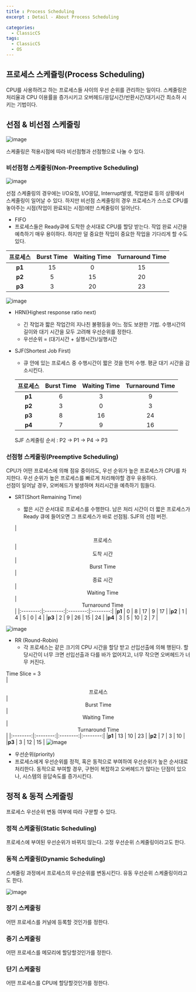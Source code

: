 ```yaml
---
title : Process Scheduling
excerpt : Detail - About Process Scheduling

categories:
  - ClassicCS
tags:
  - ClassicCS
  - OS
---
```


## 프로세스 스케쥴링(Process Scheduling)

CPU를 사용하려고 하는 프로세스들 사이의 우선 순위를 관리하는 일이다. 스케줄링은 처리율과 CPU 이용률을 증가시키고 오버헤드/응답시간/반환시간/대기시간 최소하 시키는 기법이다.  


## 선점 & 비선점 스케줄링

![image](https://user-images.githubusercontent.com/34998051/68737035-a204c680-0625-11ea-8e2e-7a0a6092d45b.png)


스케줄링은 적용시점에 따라 비선점형과 선점형으로 나눌 수 있다.   


### 비선점형 스케줄링(Non-Preemptive Scheduling)

![image](https://user-images.githubusercontent.com/34998051/68737040-a7faa780-0625-11ea-8aad-18d0192195a1.png)


선점 스케줄링의 경우에는 I/O요청, I/O응답, Interrupt발생, 작업완료 등의 상황에서 스케줄링이 일어날 수 있다. 하지만 비선점 스케줄링의 경우 프로세스가 스스로 CPU를 놓아주는 시점(작업이 완료되는 시점)에만 스케줄링이 일어난다. 

* FIFO
* 프로세스들은 Ready큐에 도착한 순서대로 CPU를 할당 받는다. 작업 완료 시간을 예측하기 매우 용이하다. 하지만 덜 중요한 작업이 중요한 작업을 기다리게 할 수도 있다.

|  <center>프로세스</center> |  <center>Burst Time</center> |  <center>Waiting Time</center> |  <center>Turnaround Time</center> |
|:--------:|:--------:|:--------:|:--------:|
|**p1** | 15 | 0 | 15 |
|**p2** | 5 | 15 | 20 |
|**p3** | 3 | 20 | 23 |

![image](https://user-images.githubusercontent.com/34998051/68737413-b7c6bb80-0626-11ea-8128-ddc483179855.png)

* HRN(Highest response ratio next)
  * 긴 작업과 짧은 작업간의 지나친 불평등을 어느 정도 보완한 기법. 수행시간의 길이와 대기 시간을 모두 고려해 우선순위를 정한다.
  * 우선순위 = (대기시간 + 실행시간)/실행시간

* SJF(Shortest Job First)
  * 큐 안에 있는 프로세스 중 수행시간이 짧은 것을 먼저 수행. 평균 대기 시간을 감소시킨다.
  
  |  <center>프로세스</center> |  <center>Burst Time</center> |  <center>Waiting Time</center> |  <center>Turnaround Time</center> |
  |:--------:|:--------:|:--------:|:--------:|
  |**p1** | 6 | 3 | 9 |
  |**p2** | 3 | 0 | 3 |
  |**p3** | 8 | 16 | 24 |
  |**p4** | 7 | 9 | 16 |
  
  SJF 스케줄링 순서 :  P2 → P1 → P4 → P3


### 선점형 스케줄링(Preemptive Scheduling)

CPU가 어떤 프로세스에 의해 점유 중이라도, 우선 순위가 높은 프로세스가 CPU를 차지한다. 우선 순위가 높은 프로세스를 빠르게 처리해야할 경우 유용하다.  
선점이 일어날 경우, 오버헤드가 발생하며 처리시간을 예측하기 힘들다.    

* SRT(Short Remaining Time)
  * 짧은 시간 순서대로 프로세스를 수행한다. 남은 처리 시간이 더 짧은 프로세스가 Ready 큐에 들어오면 그 프로세스가 바로 선점됨. SJF의 선점 버전.  
  
  |  <center>프로세스</center> |  <center>도착 시간</center>|  <center>Burst Time</center> |  <center>종료 시간</center>|  <center>Waiting Time</center> |  <center>Turnaround Time</center> |
  |:--------:|:--------:|:--------:|:--------:|
  |**p1** | 0 | 8 | 17 | 9 | 17 |
  |**p2** | 1 | 4 | 5 | 0 | 4 |
  |**p3** | 2 | 9 | 26 | 15 | 24 |
  |**p4** | 3 | 5 | 10 | 2 | 7 |

![image](https://user-images.githubusercontent.com/34998051/68737600-45a2a680-0627-11ea-9999-9b99a42f4174.png)


  
* RR (Round-Robin)
  * 각 프로세스는 같은 크기의 CPU 시간을 할당 받고 선입선출에 의해 행된다. 할당시간이 너무 크면 선입선출과 다를 바가 없어지고, 너무 작으면 오버헤드가 너무 커진다.

Time Slice = 3  
  |  <center>프로세스</center> |  <center>Burst Time</center> |  <center>Waiting Time</center> |  <center>Turnaround Time</center> |
  |:--------:|:--------:|:--------:|:--------:|
  |**p1** | 13 | 10 | 23 |
  |**p2** | 7 | 3 | 10 |
  |**p3** | 3 | 12 | 15 |
  ![image](https://user-images.githubusercontent.com/34998051/68737655-6834bf80-0627-11ea-9e76-7223bfd7345d.png)

* 우선순위(priority)
* 프로세스에게 우선순위를 정적, 혹은 동적으로 부여하여 우선순위가 높은 순서대로 처리한다. 동적으로 부여할 경우, 구현이 복잡하고 오버헤드가 많다는 단점이 있으나, 시스템의 응답속도를 증가시킨다.

  

## 정적 & 동적 스케줄링

프로세스 우선순위 변동 여부에 따라 구분할 수 있다.

### 정적 스케줄링(Static Scheduling)

프로세스에 부여된 우선순위가 바뀌지 않는다. 고정 우선순위 스케줄링이라고도 한다.

### 동적 스케줄링(Dynamic Scheduling)

스케줄링 과정에서 프로세스의 우선순위를 변동시킨다. 유동 우선순위 스케줄링이라고도 한다.

![image](https://user-images.githubusercontent.com/34998051/68737000-90bbba00-0625-11ea-8e0f-4af32df39788.png)


### 장기 스케줄링

어떤 프로세스를 커널에 등록할 것인가를 정한다.

### 중기 스케줄링

어떤 프로세스를 메모리에 할당할것인가를 정한다.

### 단기 스케줄링

어떤 프로세스를 CPU에 할당할것인가를 정한다.



